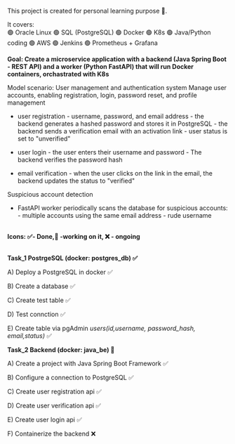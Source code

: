 This project is created for personal learning purpose 📖. 

It covers:
<br>🟢 Oracle Linux
🟢 SQL (PostgreSQL)
🟢 Docker
🟢 K8s
🟢 Java/Python coding
🟢 AWS
🟢 Jenkins
🟢 Prometheus + Grafana


<b>Goal: Create a microservice application with a backend (Java Spring Boot - REST API) and a worker (Python FastAPI) 
that will run Docker containers, orchastrated with K8s</b>

 Model scenario: User management and authentication system
 Manage user accounts, enabling registration, login, password reset, and profile management 
 - user registration - username, password, and email address 
                     - the backend generates a hashed password and stores it in PostgreSQL
                     - the backend sends a verification email with an activation link
                     - user status is set to "unverified"

 - user login - the user enters their username and password
              - The backend verifies the password hash

 - email verification - when the user clicks on the link in the email, the backend updates the status to "verified"

 Suspicious account detection 
 - FastAPI worker periodically scans the database for suspicious accounts:
        - multiple accounts using the same email address
        - rude username




</br>
<b>Icons: ✅- Done,🧠 -working on it, ❌ - ongoing </b>

<br><b>Task_1 PostrgeSQL (docker: postgres_db) ✅ </b>

A) Deploy a PostgreSQL in docker ✅

B) Create a database ✅

C) Create test table ✅

D) Test connction ✅

E) Create table via pgAdmin <i>users(id,username, password_hash, email,status) </i> ✅

<b>Task_2 Backend (docker: java_be) 🧠 </b> 

A) Create a project with Java Spring Boot Framework ✅

B) Configure a connection to PostgreSQL ✅

C) Create user registration api ✅

D) Create user verification api ✅

E) Create user login api ✅

F) Containerize the backend ❌


</br>


